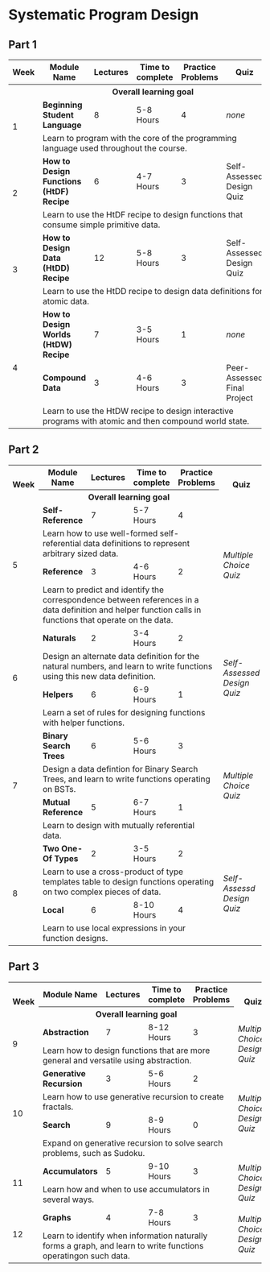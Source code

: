 # Systematic Program Design

## Part 1

<table>
  <tr>
    <th>Week</th>
    <th width=25%>Module Name</th>
    <th>Lectures</th>  
    <th>Time to complete</th>  
    <th>Practice Problems</th>  
    <th width=14%>Quiz</th>
  </tr>
  <tr>
  <th colspan="1">
  </th> 
  <th colspan="5">Overall learning goal</th> 
  </tr>

  <tr>
    <td rowspan="2">1</td>
    <td><strong>Beginning Student Language</strong></td>
    <td>8</td>
    <td>5-8 Hours</td>
    <td>4</td>
    <td><i>none</i></td>
  </tr>

  <tr>
  
  <td colspan="5">Learn to program with the core of the programming language used throughout the course.</td>
  </tr>




  <tr>
    <td rowspan="2">2</td>
    <td><strong>How to Design Functions (HtDF) Recipe</strong></td>
    <td>6</td>
    <td>4-7 Hours</td>
    <td>3</td>
    <td>Self-Assessed Design Quiz</td>
  </tr>
  
  <tr>
  <td colspan="5">Learn to use the HtDF recipe to design functions that consume simple primitive data.</td>
    
  
  <tr>
    <td rowspan="2">3</td>
    <td><strong>How to Design Data (HtDD) Recipe</strong></td>
    <td>12</td>
    <td>5-8 Hours</td>
    <td>3</td>
    <td>Self-Assessed Design Quiz</td>
  </tr>
  
  <tr>	
  <td colspan="5">Learn to use the HtDD recipe to design data definitions for atomic data.</td>
    
 
  <tr>
    <td rowspan="3">4</td>
    <td><strong>How to Design Worlds (HtDW) Recipe</strong></td>
    <td>7</td>
    <td>3-5 Hours</td>
    <td>1</td>
    <td><i>none</i></td>
  </tr>
  
  <tr>
    <td><strong>Compound Data</strong></td>
    <td>3</td>
    <td>4-6 Hours</td>
    <td>3</td>
    <td>Peer-Assessed Final Project</td>
  </tr>
  
  <tr>		
  <td colspan="5">Learn to use the HtDW recipe to design interactive programs with atomic and then compound world state.</td>
  </tr>
</table>

## Part 2

<table>
<tbody>
<tr>
  <th rowspan="2">Week</th>
  <th width="25%">Module Name</th>
  <th>Lectures</th>
  <th>Time to complete</th>
  <th>Practice Problems</th>
  <th rowspan="2" width="14%">Quiz</th>
</tr>
<tr>
  <th colspan="4">Overall learning goal</th>
</tr>

<tr>
  <td rowspan="4">5</td>
  <td><strong>Self-Reference</strong></td>
  <td>7</td>
  <td>5-7 Hours</td>
  <td>4</td>
  <td rowspan ="4"><i>Multiple Choice Quiz</i></td>
</tr>
<tr>
  <td colspan="4">Learn how to use well-formed self-referential data definitions to represent arbitrary sized data.</td>
</tr>
<tr>
  <td><strong>Reference</strong></td>
  <td>3</td>
  <td>4-6 Hours</td>
  <td>2</td>
</tr>
<tr>
 <td colspan="4">Learn to predict and identify the correspondence between references in a data definition and helper function calls in functions that operate on the data.</td>
</tr>

<tr>
  <td rowspan="4">6</td>
  <td><strong>Naturals</strong></td>
  <td>2</td>
  <td>3-4 Hours</td>
  <td>2</td>
  <td rowspan ="4"><i>Self-Assessed Design Quiz</i></td>
</tr>
<tr>
  <td colspan="4">Design an alternate data definition for the natural numbers, and learn to write functions using this new data definition.</td>
</tr>
<tr>
  <td><strong>Helpers</strong></td>
  <td>6</td>
  <td>6-9 Hours</td>
  <td>1</td>
</tr>
<tr>
  <td colspan="4">Learn a set of rules for designing functions with helper functions.</td>
</tr>

<tr>
  <td rowspan="4">7</td>
  <td><strong>Binary Search Trees</strong></td>
  <td>6</td>
  <td>5-6 Hours</td>
  <td>3</td>
  <td rowspan ="4"><i>Multiple Choice Quiz</i></td>
</tr>
<tr>
  <td colspan="4">Design a data defintion for Binary Search Trees, and learn to write functions operating on BSTs.</td>
</tr>
<tr>
  <td><strong>Mutual Reference</strong></td>
  <td>5</td>
  <td>6-7 Hours</td>
  <td>1</td>
</tr>
<tr>
  <td colspan="4">Learn to design with mutually referential data.</td>
</tr>

<tr>
  <td rowspan="4">8</td>
  <td><strong>Two One-Of Types</strong></td>
  <td>2</td>
  <td>3-5 Hours</td>
  <td>2</td>
  <td rowspan ="4"><i>Self-Assessd Design Quiz</i></td>
</tr>
<tr>
  <td colspan="4">Learn to use a cross-product of type templates table to design functions operating on two complex pieces of data.</td>
</tr>
<tr>
  <td><strong>Local</strong></td>
  <td>6</td>
  <td>8-10 Hours</td>
  <td>4</td>
</tr>
<tr>
  <td colspan="4">Learn to use local expressions in your function designs.</td>
</tr>

</tbody>
</table>

## Part 3

<table>
<tbody>
<tr>
  <th rowspan="2">Week</th>
  <th width="25%">Module Name</th>
  <th>Lectures</th>
  <th>Time to complete</th>
  <th>Practice Problems</th>
  <th rowspan="2" width="14%">Quiz</th>
</tr>
<tr>
  <th colspan="4">Overall learning goal</th>
</tr>

<tr>
  <td rowspan="2">9</td>
  <td><strong>Abstraction</strong></td>
  <td>7</td>
  <td>8-12 Hours</td>
  <td>3</td>
  <td rowspan ="2"><i>Multiple Choice Design Quiz</i></td>
</tr>
<tr>
  <td colspan="4">Learn how to design functions that are more general and versatile using abstraction.</td>
</tr>

<tr>
  <td rowspan="4">10</td>
  <td><strong>Generative Recursion</strong></td>
  <td>3</td>
  <td>5-6 Hours</td>
  <td>2</td>
  <td rowspan ="4"><i>Multiple Choice Design Quiz</i></td>
</tr>
<tr>
  <td colspan="4">Learn how to use generative recursion to create fractals.</td>
</tr>
<tr>
  <td><strong>Search</strong></td>
  <td>9</td>
  <td>8-9 Hours</td>
  <td>0</td>
</tr>
<tr>
  <td colspan="4">Expand on generative recursion to solve search problems, such as Sudoku.</td>
</tr>

<tr>
  <td rowspan="2">11</td>
  <td><strong>Accumulators</strong></td>
  <td>5</td>
  <td>9-10 Hours</td>
  <td>3</td>
  <td rowspan ="2"><i>Multiple Choice Design Quiz</i></td>
</tr>
<tr>
  <td colspan="4">Learn how and when to use accumulators in several ways.</td>
</tr>

<tr>
  <td rowspan="2">12</td>
  <td><strong>Graphs</strong></td>
  <td>4</td>
  <td>7-8 Hours</td>
  <td>3</td>
  <td rowspan ="2"><i>Multiple Choice Design Quiz</i></td>
</tr>
<tr>
  <td colspan="4">Learn to identify when information naturally forms a graph, and learn to write functions operatingon such data.</td>
</tr>
</tbody>
</table>


